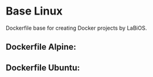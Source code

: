 # Base Linux

Dockerfile base for creating Docker projects by LaBiOS.

## Dockerfile Alpine:

## Dockerfile Ubuntu:
